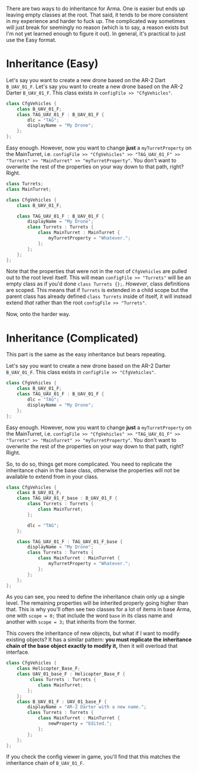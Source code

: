 There are two ways to do inheritance for Arma. One is easier but ends up leaving empty classes at the root. That said, it tends to be more consistent in my experience and harder to fuck up. The complicated way sometimes will just break for seemingly no reason (which is to say, a reason exists but I'm not yet learned enough to figure it out). In general, it's practical to just use the Easy format.

# Inheritance (Easy)

Let's say you want to create a new drone based on the AR-2 Dart `B_UAV_01_F`. Let's say you want to create a new drone based on the AR-2 Darter `B_UAV_01_F`. This class exists in `configFile >> "CfgVehicles"`.

```cpp
class CfgVehicles {
    class B_UAV_01_F;
    class TAG_UAV_01_F : B_UAV_01_F {
        dlc = "TAG";
        displayName = "My Drone";
    };
};
```

Easy enough. However, now you want to change **just** a `myTurretProperty` on the MainTurret, i.e. `configFile >> "CfgVehicles" >> "TAG_UAV_01_F" >> "Turrets" >> "MainTurret" >> "myTurretProperty"`. You don't want to overwrite the rest of the properties on your way down to that path, right? Right.

```cpp
class Turrets;
class MainTurret;

class CfgVehicles {
    class B_UAV_01_F;

    class TAG_UAV_01_F : B_UAV_01_F {
        displayName = "My Drone";
        class Turrets : Turrets {
            class MainTurret : MainTurret {
                myTurretProperty = "Whatever.";
            };
        };
    };
};
```

Note that the properties that were not in the root of `CfgVehicles` are pulled out to the root level itself. This will mean `configFile >> "Turrets"` will be an empty class as if you'd done `class Turrets {};`. *However*, class definitions are scoped. This means that if `Turrets` is extended in a child scope but the parent class has already defined `class Turrets` inside of itself, it will instead extend *that* rather than the root `configFile >> "Turrets"`.

Now, onto the harder way.

# Inheritance (Complicated)

This part is the same as the easy inheritance but bears repeating.

Let's say you want to create a new drone based on the AR-2 Darter `B_UAV_01_F`. This class exists in `configFile >> "CfgVehicles"`.

```cpp
class CfgVehicles {
    class B_UAV_01_F;
    class TAG_UAV_01_F : B_UAV_01_F {
        dlc = "TAG";
        displayName = "My Drone";
    };
};
```

Easy enough. However, now you want to change **just** a `myTurretProperty` on the MainTurret, i.e. `configFile >> "CfgVehicles" >> "TAG_UAV_01_F" >> "Turrets" >> "MainTurret" >> "myTurretProperty"`. You don't want to overwrite the rest of the properties on your way down to that path, right? Right.

So, to do so, things get more complicated. You need to replicate the inheritance chain in the base class, otherwise the properties will not be available to extend from in your class. 

```cpp
class CfgVehicles {
    class B_UAV_01_F;
    class TAG_UAV_01_F_base : B_UAV_01_F {
        class Turrets : Turrets {
            class MainTurret;
        };

        dlc = "TAG";
    };

    class TAG_UAV_01_F : TAG_UAV_01_F_base {
        displayName = "My Drone";
        class Turrets : Turrets {
            class MainTurret : MainTurret {
                myTurretProperty = "Whatever.";
            };
        };
    };
};
```

As you can see, you need to define the inheritance chain only up a single level. The remaining properties will be inherited properly going higher than that. This is why you'll often see two classes for a lot of items in base Arma, one with `scope = 0;` that include the word `base` in its class name and another with `scope = 3;` that inherits from the former.

This covers the inheritance of new objects, but what if I want to modify existing objects? It has a similar pattern: **you must replicate the inheritance chain of the base object exactly to modify it,** then it will overload that interface.

```cpp
class CfgVehicles {
    class Helicopter_Base_F;
    class UAV_01_base_F : Helicopter_Base_F {
         class Turrets : Turrets {
            class MainTurret;
        };
    };
    class B_UAV_01_F : UAV_01_base_F {
        displayName = "AR-2 Darter with a new name.";
        class Turrets : Turrets {
            class MainTurret : MainTurret {
                newProperty = "Edited.";
            };
        };
    };
};

```

If you check the config viewer in game, you'll find that this matches the inheritance chain of `B_UAV_01_F`.
